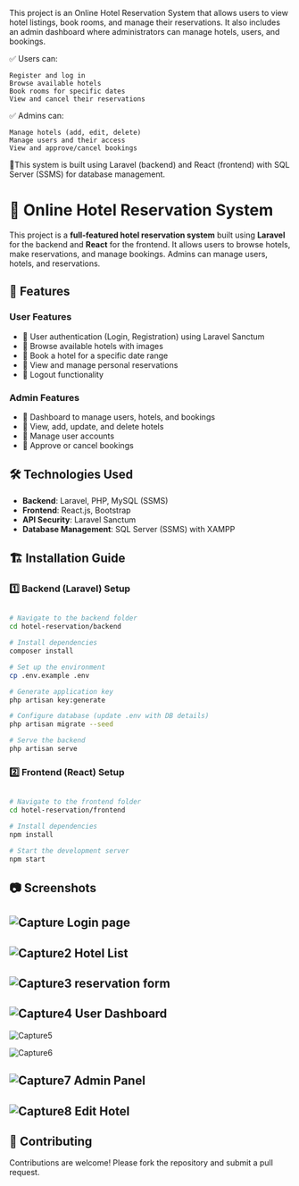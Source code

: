 This project is an Online Hotel Reservation System that allows users to view hotel listings, book rooms, and manage their reservations. It also includes an admin dashboard where administrators can manage hotels, users, and bookings.

✅ Users can:

    Register and log in
    Browse available hotels
    Book rooms for specific dates
    View and cancel their reservations

✅ Admins can:

    Manage hotels (add, edit, delete)
    Manage users and their access
    View and approve/cancel bookings

🚀This system is built using Laravel (backend) and React (frontend) with SQL Server (SSMS) for database management. 

# 🏨 Online Hotel Reservation System

This project is a **full-featured hotel reservation system** built using **Laravel** for the backend and **React** for the frontend. It allows users to browse hotels, make reservations, and manage bookings. Admins can manage users, hotels, and reservations.

## 🚀 Features

### **User Features**
- 🔹 User authentication (Login, Registration) using Laravel Sanctum
- 🔹 Browse available hotels with images
- 🔹 Book a hotel for a specific date range
- 🔹 View and manage personal reservations
- 🔹 Logout functionality

### **Admin Features**
- 🔹 Dashboard to manage users, hotels, and bookings
- 🔹 View, add, update, and delete hotels
- 🔹 Manage user accounts
- 🔹 Approve or cancel bookings

## 🛠️ Technologies Used

- **Backend**: Laravel, PHP, MySQL (SSMS)
- **Frontend**: React.js, Bootstrap
- **API Security**: Laravel Sanctum
- **Database Management**: SQL Server (SSMS) with XAMPP

## 🏗️ Installation Guide

### **1️⃣ Backend (Laravel) Setup**

```bash

# Navigate to the backend folder
cd hotel-reservation/backend

# Install dependencies
composer install

# Set up the environment
cp .env.example .env

# Generate application key
php artisan key:generate

# Configure database (update .env with DB details)
php artisan migrate --seed

# Serve the backend
php artisan serve
```
### **2️⃣ Frontend (React) Setup**

```bash

# Navigate to the frontend folder
cd hotel-reservation/frontend

# Install dependencies
npm install

# Start the development server
npm start
```

📷 Screenshots
-------------------------------------------------------------------------------------------------
![Capture](https://github.com/user-attachments/assets/5eb6031a-7075-4c06-b129-5ed6491bea60)
Login page
-------------------------------------------------------------------------------------------------
![Capture2](https://github.com/user-attachments/assets/b0879d49-56bf-417b-82da-895e3ed5d222)
Hotel List
-------------------------------------------------------------------------------------------------
![Capture3](https://github.com/user-attachments/assets/d265838d-8cdf-4241-847b-98bc9a0eee72)
reservation form
-------------------------------------------------------------------------------------------------
![Capture4](https://github.com/user-attachments/assets/2b6b489d-b9cf-4a2b-b6c1-2a9dc4d17eba)
User Dashboard
-------------------------------------------------------------------------------------------------
![Capture5](https://github.com/user-attachments/assets/be493157-fb52-489e-b7a5-048ec619d0d1)

![Capture6](https://github.com/user-attachments/assets/7c0304d5-1680-4da4-b161-b73828679d42)

![Capture7](https://github.com/user-attachments/assets/2c84be2f-d11d-4c5d-a8a2-ceb71f389494)
Admin Panel
-------------------------------------------------------------------------------------------------
![Capture8](https://github.com/user-attachments/assets/e44147cf-aea6-463e-b468-1605cd2f320b)
Edit Hotel
-------------------------------------------------------------------------------------------------


🤝 Contributing
-------------------------------------------------------------------------------------------------
Contributions are welcome! Please fork the repository and submit a pull request.
